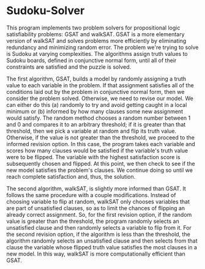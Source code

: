 # Sudoku-Solver

This program implements two problem solvers for propositional logic satisfiability problems: GSAT and walkSAT. GSAT is a more elementary version of walkSAT and solves problems more efficiently by eliminating redundancy and minimizing random error. The problem we're trying to solve is Sudoku at varying complexities. The algorithms assign truth values to Sudoku boards, defined in conjunctive normal form, until all of their constraints are satisfied and the puzzle is solved.

The first algorithm, GSAT, builds a model by randomly assigning a truth value to each variable in the problem. If that assignment satisfies all of the conditions laid out by the problem in conjunctive normal form, then we consider the problem solved. Otherwise, we need to revise our model. We can either do this (a) randomly to try and avoid getting caught in a local minimum or (b) informed by how many clauses some new assignment would satisfy. The random method chooses a random number between 1 and 0 and compares it to an arbitrary threshold; if it is greater than that threshold, then we pick a variable at random and flip its truth value. Otherwise, if the value is not greater than the threshold, we proceed to the informed revision option. In this case, the program takes each variable and scores how many clauses would be satisfied if the variable's truth value were to be flipped. The variable with the highest satisfaction score is subsequently chosen and flipped. At this point, we then check to see if the new model satisfies the problem's clauses. We continue doing so until we reach complete satisfaction and, thus, the solution.

The second algorithm, walkSAT, is slightly more informed than GSAT. It follows the same procedure with a couple modifications. Instead of choosing variable to flip at random, walkSAT only chooses variables that are part of unsatisfied clauses, so as to limit the chances of flipping an already correct assignment. So, for the first revision option, if the random value is greater than the threshold, the program randomly selects an unsatisfied clause and then randomly selects a variable to flip from it. For the second revision option, if the algorithm is less than the threshold, the algorithm randomly selects an unsatisfied clause and then selects from that clause the variable whose flipped truth value satisfies the most clauses in a new model. In this way, walkSAT is more computationally efficient than GSAT.

